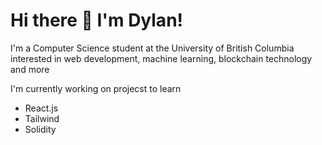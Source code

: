 <h1 style="align=center">Hi there 👋 I'm Dylan!</h1>

I'm a Computer Science student at the University of British Columbia interested in web development, machine learning, blockchain technology and more

I'm currently working on projecst to learn
- React.js
- Tailwind
- Solidity
